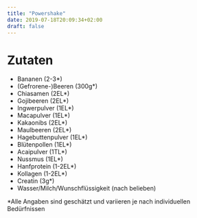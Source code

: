 ```yaml
---
title: "Powershake"
date: 2019-07-18T20:09:34+02:00
draft: false
---
```



# Zutaten
+ Bananen (2-3*)
+ (Gefrorene-)Beeren (300g*)
+ Chiasamen (2EL*)
+ Gojibeeren (2EL*)
+ Ingwerpulver (1EL*)
+ Macapulver (1EL*)
+ Kakaonibs (2EL*)
+ Maulbeeren (2EL*)
+ Hagebuttenpulver (1EL*)
+ Blütenpollen (1EL*)
+ Acaipulver (1TL*)
+ Nussmus (1EL*)
+ Hanfprotein (1-2EL*)
+ Kollagen (1-2EL*)
+ Creatin (3g*)
+ Wasser/Milch/Wunschflüssigkeit (nach belieben)

*Alle Angaben sind geschätzt und variieren je nach individuellen Bedürfnissen

